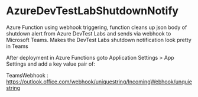# AzureDevTestLabShutdownNotify
Azure Function using webhook triggering, function cleans up json body of shutdown alert from Azure DevTest Labs and sends via webhook to Microsoft Teams. Makes the DevTest Labs shutdown notification look pretty in Teams

After deployment in Azure Functions goto Application Settings > App Settings and add a key value pair of:

TeamsWebhook : https://outlook.office.com/webhook/uniquestring/IncomingWebhook/unquiestring
